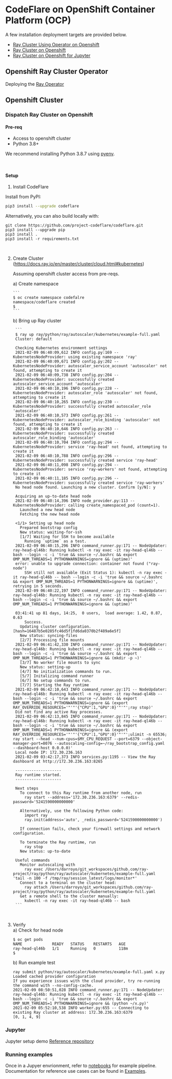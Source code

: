 # CodeFlare on OpenShift Container Platform (OCP)

A few installation deployment targets are provided below.

- [Ray Cluster Using Operator on Openshift](#Openshift-Ray-Cluster-Operator)
- [Ray Cluster on Openshift](#Openshift-Cluster)
- [Ray Cluster on Openshift for Jupyter](#Jupyter)

## Openshift Ray Cluster Operator

Deploying the [Ray Operator](https://docs.ray.io/en/master/cluster/kubernetes.html?highlight=operator#the-ray-kubernetes-operator)

## Openshift Cluster

### Dispatch Ray Cluster on Openshift

#### Pre-req
- Access to openshift cluster
- Python 3.8+ 

We recommend installing Python 3.8.7 using
[pyenv](https://github.com/pyenv/pyenv).

<p>&nbsp;</p>

#### Setup


1. Install CodeFlare

Install from PyPI:
```bash
pip3 install --upgrade codeflare
```

Alternatively, you can also build locally with:
```shell
git clone https://github.com/project-codeflare/codeflare.git
pip3 install --upgrade pip
pip3 install .
pip3 install -r requirements.txt 
```

<p>&nbsp;</p>

2. Create Cluster (https://docs.ray.io/en/master/cluster/cloud.html#kubernetes)

   Assuming openshift cluster access from pre-reqs.

   a) Create namespace
    
       ```
       $ oc create namespace codefalre
       namespace/codeflare created
       $
       ```
   
   b) Bring up Ray cluster  
   
        ```
        $ ray up ray/python/ray/autoscaler/kubernetes/example-full.yaml
        Cluster: default

        Checking Kubernetes environment settings
        2021-02-09 06:40:09,612	INFO config.py:169 -- KubernetesNodeProvider: using existing namespace 'ray'
        2021-02-09 06:40:09,671	INFO config.py:202 -- KubernetesNodeProvider: autoscaler_service_account 'autoscaler' not found, attempting to create it
        2021-02-09 06:40:09,738	INFO config.py:204 -- KubernetesNodeProvider: successfully created autoscaler_service_account 'autoscaler'
        2021-02-09 06:40:10,196	INFO config.py:228 -- KubernetesNodeProvider: autoscaler_role 'autoscaler' not found, attempting to create it
        2021-02-09 06:40:10,265	INFO config.py:230 -- KubernetesNodeProvider: successfully created autoscaler_role 'autoscaler'
        2021-02-09 06:40:10,573	INFO config.py:261 -- KubernetesNodeProvider: autoscaler_role_binding 'autoscaler' not found, attempting to create it
        2021-02-09 06:40:10,646	INFO config.py:263 -- KubernetesNodeProvider: successfully created autoscaler_role_binding 'autoscaler'
        2021-02-09 06:40:10,704	INFO config.py:294 -- KubernetesNodeProvider: service 'ray-head' not found, attempting to create it
        2021-02-09 06:40:10,788	INFO config.py:296 -- KubernetesNodeProvider: successfully created service 'ray-head'
        2021-02-09 06:40:11,098	INFO config.py:294 -- KubernetesNodeProvider: service 'ray-workers' not found, attempting to create it
        2021-02-09 06:40:11,185	INFO config.py:296 -- KubernetesNodeProvider: successfully created service 'ray-workers'
        No head node found. Launching a new cluster. Confirm [y/N]: y

        Acquiring an up-to-date head node
        2021-02-09 06:40:14,396	INFO node_provider.py:113 -- KubernetesNodeProvider: calling create_namespaced_pod (count=1).
          Launched a new head node
          Fetching the new head node

        <1/1> Setting up head node
          Prepared bootstrap config
          New status: waiting-for-ssh
          [1/7] Waiting for SSH to become available
            Running `uptime` as a test.
        2021-02-09 06:40:15,296	INFO command_runner.py:171 -- NodeUpdater: ray-head-ql46b: Running kubectl -n ray exec -it ray-head-ql46b -- bash --login -c -i 'true && source ~/.bashrc && export OMP_NUM_THREADS=1 PYTHONWARNINGS=ignore && (uptime)'
        error: unable to upgrade connection: container not found ("ray-node")
            SSH still not available (Exit Status 1): kubectl -n ray exec -it ray-head-ql46b -- bash --login -c -i 'true && source ~/.bashrc && export OMP_NUM_THREADS=1 PYTHONWARNINGS=ignore && (uptime)', retrying in 5 seconds.
        2021-02-09 06:40:22,197	INFO command_runner.py:171 -- NodeUpdater: ray-head-ql46b: Running kubectl -n ray exec -it ray-head-ql46b -- bash --login -c -i 'true && source ~/.bashrc && export OMP_NUM_THREADS=1 PYTHONWARNINGS=ignore && (uptime)'

        03:41:41 up 81 days, 14:25,  0 users,  load average: 1.42, 0.87, 0.63
            Success.
          Updating cluster configuration. [hash=16487b5e0285fc46d5f1fd6da0370b2f489a6e5f]
          New status: syncing-files
          [2/7] Processing file mounts
        2021-02-09 06:41:42,330	INFO command_runner.py:171 -- NodeUpdater: ray-head-ql46b: Running kubectl -n ray exec -it ray-head-ql46b -- bash --login -c -i 'true && source ~/.bashrc && export OMP_NUM_THREADS=1 PYTHONWARNINGS=ignore && (mkdir -p ~)'
          [3/7] No worker file mounts to sync
          New status: setting-up
          [4/7] No initialization commands to run.
          [5/7] Initalizing command runner
          [6/7] No setup commands to run.
          [7/7] Starting the Ray runtime
        2021-02-09 06:42:10,643	INFO command_runner.py:171 -- NodeUpdater: ray-head-ql46b: Running kubectl -n ray exec -it ray-head-ql46b -- bash --login -c -i 'true && source ~/.bashrc && export OMP_NUM_THREADS=1 PYTHONWARNINGS=ignore && (export RAY_OVERRIDE_RESOURCES='"'"'{"CPU":1,"GPU":0}'"'"';ray stop)'
        Did not find any active Ray processes.
        2021-02-09 06:42:13,845	INFO command_runner.py:171 -- NodeUpdater: ray-head-ql46b: Running kubectl -n ray exec -it ray-head-ql46b -- bash --login -c -i 'true && source ~/.bashrc && export OMP_NUM_THREADS=1 PYTHONWARNINGS=ignore && (export RAY_OVERRIDE_RESOURCES='"'"'{"CPU":1,"GPU":0}'"'"';ulimit -n 65536; ray start --head --num-cpus=$MY_CPU_REQUEST --port=6379 --object-manager-port=8076 --autoscaling-config=~/ray_bootstrap_config.yaml --dashboard-host 0.0.0.0)'
        Local node IP: 172.30.236.163
        2021-02-09 03:42:17,373	INFO services.py:1195 -- View the Ray dashboard at http://172.30.236.163:8265

        --------------------
        Ray runtime started.
        --------------------

        Next steps
          To connect to this Ray runtime from another node, run
            ray start --address='172.30.236.163:6379' --redis-password='5241590000000000'

          Alternatively, use the following Python code:
            import ray
            ray.init(address='auto', _redis_password='5241590000000000')

          If connection fails, check your firewall settings and network configuration.

          To terminate the Ray runtime, run
            ray stop
          New status: up-to-date

        Useful commands
          Monitor autoscaling with
            ray exec /Users/darroyo/git_workspaces/github.com/ray-project/ray/python/ray/autoscaler/kubernetes/example-full.yaml 'tail -n 100 -f /tmp/ray/session_latest/logs/monitor*'
          Connect to a terminal on the cluster head:
            ray attach /Users/darroyo/git_workspaces/github.com/ray-project/ray/python/ray/autoscaler/kubernetes/example-full.yaml
          Get a remote shell to the cluster manually:
            kubectl -n ray exec -it ray-head-ql46b -- bash
        ```
<p>&nbsp;</p>

3. Verify  
   a) Check for head node
    
    ```
    $ oc get pods
    NAME             READY   STATUS    RESTARTS   AGE
    ray-head-ql46b   1/1     Running   0          118m
    $
    ```
   b) Run example test
    
    ```
    ray submit python/ray/autoscaler/kubernetes/example-full.yaml x.py 
    Loaded cached provider configuration
    If you experience issues with the cloud provider, try re-running the command with --no-config-cache.
    2021-02-09 08:50:51,028	INFO command_runner.py:171 -- NodeUpdater: ray-head-ql46b: Running kubectl -n ray exec -it ray-head-ql46b -- bash --login -c -i 'true && source ~/.bashrc && export OMP_NUM_THREADS=1 PYTHONWARNINGS=ignore && (python ~/x.py)'
    2021-02-09 05:52:10,538	INFO worker.py:655 -- Connecting to existing Ray cluster at address: 172.30.236.163:6379
    [0, 1, 4, 9]
    ```

### Jupyter

Jupyter setup demo [Reference repository](https://github.com/erikerlandson/ray-odh-demo)

### Running examples

Once in a Jupyer envrionment, refer to [notebooks](../../notebooks) for example pipeline. Documentation for reference use cases can be found in [Examples](https://codeflare.readthedocs.io/en/latest/).